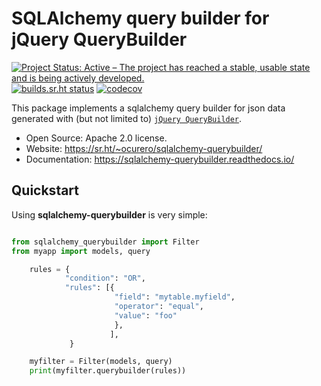 SQLAlchemy query builder for jQuery QueryBuilder
================================================

[![Project Status: Active – The project has reached a stable, usable state and is being actively developed.](https://www.repostatus.org/badges/latest/active.svg)](https://www.repostatus.org/#active) [![builds.sr.ht status](https://builds.sr.ht/~ocurero/sqlalchemy-querybuilder/.build.yml.svg)](https://builds.sr.ht/~ocurero/sqlalchemy-querybuilder/.build.yml?) [![codecov](https://codecov.io/gh/ocurero/sqlalchemy-querybuilder/branch/master/graph/badge.svg)](https://codecov.io/gh/ocurero/sqlalchemy-querybuilder)

This package implements a sqlalchemy query builder for json data
generated with (but not limited to) [`jQuery QueryBuilder`](http://querybuilder.js.org/).

* Open Source: Apache 2.0 license.
* Website: <https://sr.ht/~ocurero/sqlalchemy-querybuilder/>
* Documentation: <https://sqlalchemy-querybuilder.readthedocs.io/>

Quickstart
----------

Using **sqlalchemy-querybuilder** is very simple:

```python

from sqlalchemy_querybuilder import Filter
from myapp import models, query

    rules = {
            "condition": "OR",
            "rules": [{
                       "field": "mytable.myfield",
                       "operator": "equal",
                       "value": "foo"
                       },
                      ],
             }

    myfilter = Filter(models, query)
    print(myfilter.querybuilder(rules))
```
